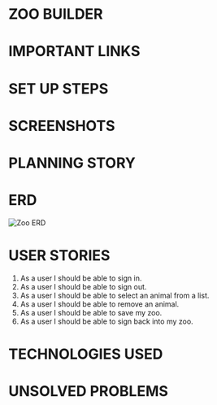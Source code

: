 # ZOO BUILDER
# IMPORTANT LINKS
# SET UP STEPS
# SCREENSHOTS
# PLANNING STORY
# ERD
![Zoo ERD](https://i.imgur.com/eV6ZhLT.jpg)
# USER STORIES
1. As a user I should be able to sign in. 
2. As a user I should be able to sign out.
3. As a user I should be able to select an animal from a list.
4. As a user I should be able to remove an animal.
5. As a user I should be able to save my zoo.
6. As a user I should be able to sign back into my zoo. 
# TECHNOLOGIES USED
# UNSOLVED PROBLEMS